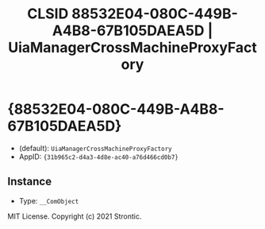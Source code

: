 ﻿---
title: "CLSID 88532E04-080C-449B-A4B8-67B105DAEA5D | UiaManagerCrossMachineProxyFactory"
excerpt: What is COM-Object CLSID 88532E04-080C-449B-A4B8-67B105DAEA5D?
---

# {88532E04-080C-449B-A4B8-67B105DAEA5D}

* (default): `UiaManagerCrossMachineProxyFactory`
* AppID: `{31b965c2-d4a3-4d8e-ac40-a76d466cd0b7}`

## Instance

* Type: `__ComObject`

MIT License. Copyright (c) 2021 Strontic.


